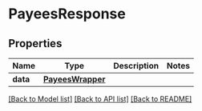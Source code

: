 # PayeesResponse

## Properties
Name | Type | Description | Notes
------------ | ------------- | ------------- | -------------
**data** | [**PayeesWrapper**](PayeesWrapper.md) |  | 

[[Back to Model list]](../README.md#documentation-for-models) [[Back to API list]](../README.md#documentation-for-api-endpoints) [[Back to README]](../README.md)

